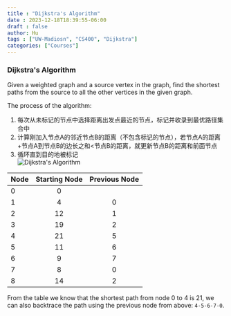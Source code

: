 ```yaml
---
title : "Dijkstra's Algorithm"
date : 2023-12-18T18:39:55-06:00
draft : false
author: Hu
tags : ["UW-Madiosn", "CS400", "Dijkstra"]
categories: ["Courses"]
---
```


### Dijkstra's Algorithm  
Given a weighted graph and a source vertex in the graph, find the shortest paths from the source to all the other vertices in the given graph.  

The process of the algorithm:  
1. 每次从未标记的节点中选择距离出发点最近的节点，标记并收录到最优路径集合中
2. 计算刚加入节点A的邻近节点B的距离（不包含标记的节点），若节点A的距离+节点A到节点B的边长之和<节点B的距离，就更新节点B的距离和前面节点  
3. 循环直到目的地被标记  
![Dijkstra's Algorithm](/img/dij.png)  

|Node|Starting Node|Previous Node|
|:---  |:---: |:---:  |  
|0|0||
|1|4|0|
|2|12|1|
|3|19|2|
|4|21|5|
|5|11|6|
|6|9|7|
|7|8|0|
|8|14|2|  

From the table we know that the shortest path from node 0 to 4 is 21, we can also backtrace the path using the previous node from above: `4-5-6-7-0`.